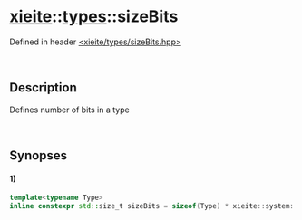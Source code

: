 # [xieite](../xieite.md)\:\:[types](../types.md)\:\:sizeBits
Defined in header [<xieite/types/sizeBits.hpp>](../../include/xieite/types/sizeBits.hpp)

&nbsp;

## Description
Defines number of bits in a type

&nbsp;

## Synopses
#### 1)
```cpp
template<typename Type>
inline constexpr std::size_t sizeBits = sizeof(Type) * xieite::system::byteBits;
```
